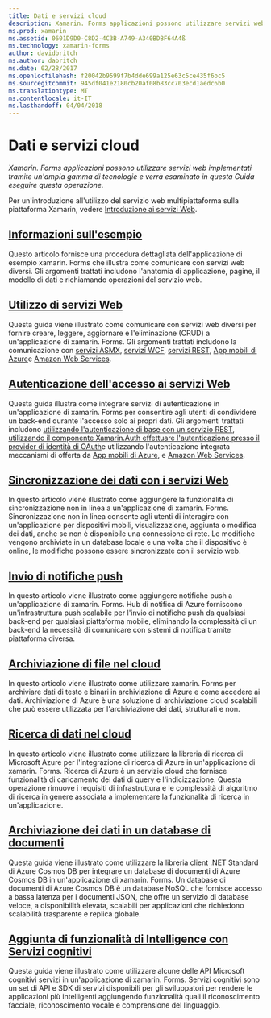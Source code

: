 ```yaml
---
title: Dati e servizi cloud
description: Xamarin. Forms applicazioni possono utilizzare servizi web implementati tramite un'ampia gamma di tecnologie e verrà esaminato in questa Guida eseguire questa operazione.
ms.prod: xamarin
ms.assetid: 0601D9D0-C8D2-4C3B-A749-A340BDBF64A4ß
ms.technology: xamarin-forms
author: davidbritch
ms.author: dabritch
ms.date: 02/28/2017
ms.openlocfilehash: f20042b9599f7b4dde699a125e63c5ce435f6bc5
ms.sourcegitcommit: 945df041e2180cb20af08b83cc703ecd1aedc6b0
ms.translationtype: MT
ms.contentlocale: it-IT
ms.lasthandoff: 04/04/2018
---
```

# <a name="data--cloud-services"></a>Dati e servizi cloud

_Xamarin. Forms applicazioni possono utilizzare servizi web implementati tramite un'ampia gamma di tecnologie e verrà esaminato in questa Guida eseguire questa operazione._

Per un'introduzione all'utilizzo del servizio web multipiattaforma sulla piattaforma Xamarin, vedere [Introduzione ai servizi Web](~/cross-platform/data-cloud/web-services/index.md).

## <a name="understanding-the-samplexamarin-formsdata-cloudwalkthroughmd"></a>[Informazioni sull'esempio](~/xamarin-forms/data-cloud/walkthrough.md)

Questo articolo fornisce una procedura dettagliata dell'applicazione di esempio xamarin. Forms che illustra come comunicare con servizi web diversi. Gli argomenti trattati includono l'anatomia di applicazione, pagine, il modello di dati e richiamando operazioni del servizio web.

## <a name="consuming-web-servicesxamarin-formsdata-cloudconsumingindexmd"></a>[Utilizzo di servizi Web](~/xamarin-forms/data-cloud/consuming/index.md)

Questa guida viene illustrato come comunicare con servizi web diversi per fornire creare, leggere, aggiornare e l'eliminazione (CRUD) a un'applicazione di xamarin. Forms. Gli argomenti trattati includono la comunicazione con [servizi ASMX](consuming/asmx.md), [servizi WCF](consuming/wcf.md), [servizi REST](consuming/rest.md), [App mobili di Azure](consuming/azure.md)e [ Amazon Web Services](consuming/aws.md).

## <a name="authenticating-access-to-web-servicesxamarin-formsdata-cloudauthenticationindexmd"></a>[Autenticazione dell'accesso ai servizi Web](~/xamarin-forms/data-cloud/authentication/index.md)

Questa guida illustra come integrare servizi di autenticazione in un'applicazione di xamarin. Forms per consentire agli utenti di condividere un back-end durante l'accesso solo ai propri dati. Gli argomenti trattati includono [utilizzando l'autenticazione di base con un servizio REST](authentication/rest.md), [utilizzando il componente Xamarin.Auth effettuare l'autenticazione presso il provider di identità di OAuth](authentication/oauth.md)e utilizzando l'autenticazione integrata meccanismi di offerta da [App mobili di Azure](authentication/azure.md), e [Amazon Web Services](authentication/aws.md).

## <a name="synchronizing-data-with-web-servicessyncindexmd"></a>[Sincronizzazione dei dati con i servizi Web](sync/index.md)

In questo articolo viene illustrato come aggiungere la funzionalità di sincronizzazione non in linea a un'applicazione di xamarin. Forms. Sincronizzazione non in linea consente agli utenti di interagire con un'applicazione per dispositivi mobili, visualizzazione, aggiunta o modifica dei dati, anche se non è disponibile una connessione di rete. Le modifiche vengono archiviate in un database locale e una volta che il dispositivo è online, le modifiche possono essere sincronizzate con il servizio web.

## <a name="sending-push-notificationspush-notificationsindexmd"></a>[Invio di notifiche push](push-notifications/index.md)

In questo articolo viene illustrato come aggiungere notifiche push a un'applicazione di xamarin. Forms. Hub di notifica di Azure forniscono un'infrastruttura push scalabile per l'invio di notifiche push da qualsiasi back-end per qualsiasi piattaforma mobile, eliminando la complessità di un back-end la necessità di comunicare con sistemi di notifica tramite piattaforma diversa.

## <a name="storing-files-in-the-cloudstorageindexmd"></a>[Archiviazione di file nel cloud](storage/index.md)

In questo articolo viene illustrato come utilizzare xamarin. Forms per archiviare dati di testo e binari in archiviazione di Azure e come accedere ai dati. Archiviazione di Azure è una soluzione di archiviazione cloud scalabili che può essere utilizzata per l'archiviazione dei dati, strutturati e non.

## <a name="searching-data-in-the-cloudsearchindexmd"></a>[Ricerca di dati nel cloud](search/index.md)

In questo articolo viene illustrato come utilizzare la libreria di ricerca di Microsoft Azure per l'integrazione di ricerca di Azure in un'applicazione di xamarin. Forms. Ricerca di Azure è un servizio cloud che fornisce funzionalità di caricamento dei dati di query e l'indicizzazione. Questa operazione rimuove i requisiti di infrastruttura e le complessità di algoritmo di ricerca in genere associata a implementare la funzionalità di ricerca in un'applicazione.

## <a name="storing-data-in-a-document-databasecosmosdbindexmd"></a>[Archiviazione dei dati in un database di documenti](cosmosdb/index.md)

Questa guida viene illustrato come utilizzare la libreria client .NET Standard di Azure Cosmos DB per integrare un database di documenti di Azure Cosmos DB in un'applicazione di xamarin. Forms. Un database di documenti di Azure Cosmos DB è un database NoSQL che fornisce accesso a bassa latenza per i documenti JSON, che offre un servizio di database veloce, a disponibilità elevata, scalabili per applicazioni che richiedono scalabilità trasparente e replica globale.

## <a name="adding-intelligence-with-cognitive-servicescognitive-servicesindexmd"></a>[Aggiunta di funzionalità di Intelligence con Servizi cognitivi](cognitive-services/index.md)

Questa guida viene illustrato come utilizzare alcune delle API Microsoft cognitivi servizi in un'applicazione di xamarin. Forms. Servizi cognitivi sono un set di API e SDK di servizi disponibili per gli sviluppatori per rendere le applicazioni più intelligenti aggiungendo funzionalità quali il riconoscimento facciale, riconoscimento vocale e comprensione del linguaggio.
